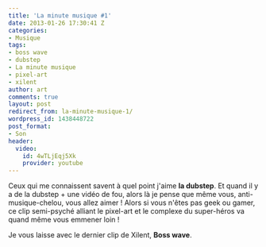 ```yaml
---
title: 'La minute musique #1'
date: 2013-01-26 17:30:41 Z
categories:
- Musique
tags:
- boss wave
- dubstep
- La minute musique
- pixel-art
- xilent
author: art
comments: true
layout: post
redirect_from: la-minute-musique-1/
wordpress_id: 1438448722
post_format:
- Son
header:
  video:
    id: 4wTLjEqj5Xk
    provider: youtube
---
```


Ceux qui me connaissent savent à quel point j'aime **la dubstep**. Et quand il y a de la dubstep + une vidéo de fou, alors là je pense que même vous, anti-musique-chelou, vous allez aimer ! Alors si vous n'êtes pas geek ou gamer, ce clip semi-psyché alliant le pixel-art et le complexe du super-héros va quand même vous emmener loin !

Je vous laisse avec le dernier clip de Xilent, **Boss wave**.
